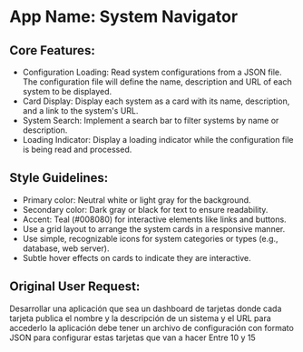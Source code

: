 # **App Name**: System Navigator

## Core Features:

- Configuration Loading: Read system configurations from a JSON file.  The configuration file will define the name, description and URL of each system to be displayed.
- Card Display: Display each system as a card with its name, description, and a link to the system's URL.
- System Search: Implement a search bar to filter systems by name or description.
- Loading Indicator: Display a loading indicator while the configuration file is being read and processed.

## Style Guidelines:

- Primary color: Neutral white or light gray for the background.
- Secondary color: Dark gray or black for text to ensure readability.
- Accent: Teal (#008080) for interactive elements like links and buttons.
- Use a grid layout to arrange the system cards in a responsive manner.
- Use simple, recognizable icons for system categories or types (e.g., database, web server).
- Subtle hover effects on cards to indicate they are interactive.

## Original User Request:
Desarrollar una aplicación que sea un dashboard de tarjetas donde cada tarjeta publica el nombre y la descripción de un sistema y el URL para accederlo la aplicación debe tener un archivo de configuración con formato JSON  para configurar estas tarjetas que van a hacer Entre 10 y 15
  